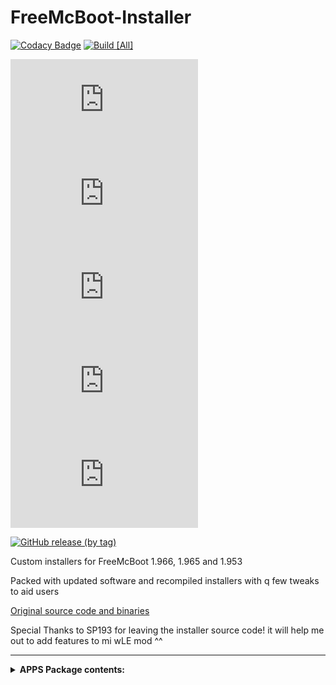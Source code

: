 # FreeMcBoot-Installer

[![Codacy Badge](https://api.codacy.com/project/badge/Grade/3a7e81446817406a94eeb77bcc3762dd)](https://app.codacy.com/gh/israpps/FreeMcBoot-Installer?utm_source=github.com&utm_medium=referral&utm_content=israpps/FreeMcBoot-Installer&utm_campaign=Badge_Grade_Settings)
[![Build [All]](https://github.com/israpps/FreeMcBoot-Installer/actions/workflows/compile-core.yml/badge.svg)](https://github.com/israpps/FreeMcBoot-Installer/actions/workflows/compile-core.yml)

[![GitHub release (latest by SemVer and asset including pre-releases)](https://img.shields.io/github/downloads-pre/israpps/FreeMcBoot-Installer/latest/FMCB-1966.7z?color=black&label=&logo=GitHub)](https://github.com/israpps/FreeMcBoot-Installer/releases/tag/latest)
[![GitHub release (latest by SemVer and asset including pre-releases)](https://img.shields.io/github/downloads-pre/israpps/FreeMcBoot-Installer/latest/FMCB-1965.7z?color=black&label=&logo=GitHub)](https://github.com/israpps/FreeMcBoot-Installer/releases/tag/latest)
[![GitHub release (latest by SemVer and asset including pre-releases)](https://img.shields.io/github/downloads-pre/israpps/FreeMcBoot-Installer/latest/FMCB-1964.7z?color=black&label=&logo=GitHub)](https://github.com/israpps/FreeMcBoot-Installer/releases/tag/latest)
[![GitHub release (latest by SemVer and asset including pre-releases)](https://img.shields.io/github/downloads-pre/israpps/FreeMcBoot-Installer/latest/FMCB-1963.7z?color=black&label=&logo=GitHub)](https://github.com/israpps/FreeMcBoot-Installer/releases/tag/latest)
[![GitHub release (latest by SemVer and asset including pre-releases)](https://img.shields.io/github/downloads-pre/israpps/FreeMcBoot-Installer/latest/FMCB-1953.7z?color=black&label=&logo=GitHub)](https://github.com/israpps/FreeMcBoot-Installer/releases/tag/latest)

[![GitHub release (by tag)](https://img.shields.io/github/downloads/israpps/FreeMcBoot-Installer/APPS/total?color=000000&label=Apps%20Pack)](https://github.com/israpps/FreeMcBoot-Installer/releases/tag/APPS)

 Custom installers for FreeMcBoot 1.966, 1.965 and 1.953

Packed with updated software and recompiled installers with q few tweaks to aid users

[Original source code and binaries](https://sites.google.com/view/ysai187/home/projects/fmcbfhdb)

Special Thanks to SP193 for leaving the installer source code! it will help me out to add features to mi wLE mod ^^

-----

<details>
  <summary> <b> APPS Package contents: </b> </summary>

```ini
ESR ESR r10f_direct
[Open PS2 Loader]
1.0.0
latest
0.9.3
0.9.2
0.9.1
0.9.0
0.8
0.7
0.6
0.5
[Cheats]
Cheat device (PAL)
Cheat device (NTSC)
[uLaunchELF]
4.43x_isr
4.43x_isr_hdd
4.43a 41e4ebe
4.43a_khn
4.43a latest
[MultiMedia]
SMS
Argon
[PS2ESDL]
v0.810 OB
v0.825 OB
[GSM]
v0.23x
v0.38
[Emulators]
FCEU
InfoNES
SNES Station (0.2.4S)
SNES Station (0.2.6C)
SNES9x
InfoGB
GPS2
GPSP-KAI
ReGBA
TempGBA
VBAM
PVCS
RetroArch (1.9.1)
[Utilities]
MechaPwn 2.0
LensChanger 1.2b
Padtest
RDRAM TEST
PS2 Ident
HDD Checker v0.964
Memory Card Anihilator 2.0
HWC Language Selector
Launch disc
Shutdown System app
```

</details>
